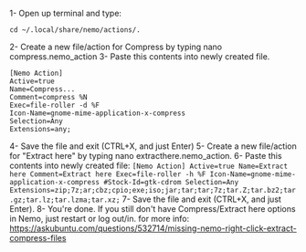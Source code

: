 1- Open up terminal and type:

`cd ~/.local/share/nemo/actions/.`

2- Create a new file/action for Compress by typing nano compress.nemo_action
3- Paste this contents into newly created file.

```
[Nemo Action]
Active=true
Name=Compress...
Comment=compress %N
Exec=file-roller -d %F
Icon-Name=gnome-mime-application-x-compress
Selection=Any
Extensions=any;
```

4- Save the file and exit (CTRL+X, and just Enter)
5- Create a new file/action for "Extract here" by typing nano extracthere.nemo_action.
6- Paste this contents into newly created file:
`[Nemo Action]
Active=true
Name=Extract here
Comment=Extract here
Exec=file-roller -h %F
Icon-Name=gnome-mime-application-x-compress
 #Stock-Id=gtk-cdrom
Selection=Any
Extensions=zip;7z;ar;cbz;cpio;exe;iso;jar;tar;tar;7z;tar.Z;tar.bz2;tar.gz;tar.lz;tar.lzma;tar.xz;`
7- Save the file and exit (CTRL+X, and just Enter).
8- You're done. If you still don't have Compress/Extract here options in Nemo, just restart or log out/in.
for more info: https://askubuntu.com/questions/532714/missing-nemo-right-click-extract-compress-files
